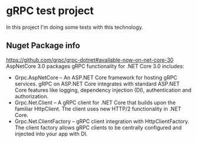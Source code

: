 
# gRPC test project
In this project I'm doing some tests with this technology.

## Nuget Package info
https://github.com/grpc/grpc-dotnet#available-now-on-net-core-30
AspNetCore 3.0 packages
gRPC functionality for .NET Core 3.0 includes:

- Grpc.AspNetCore – An ASP.NET Core framework for hosting gRPC services. gRPC on ASP.NET Core integrates with standard ASP.NET Core features like logging, dependency injection (DI), authentication and authorization.
- Grpc.Net.Client – A gRPC client for .NET Core that builds upon the familiar HttpClient. The client uses new HTTP/2 functionality in .NET Core.
- Grpc.Net.ClientFactory – gRPC client integration with HttpClientFactory. The client factory allows gRPC clients to be centrally configured and injected into your app with DI.
